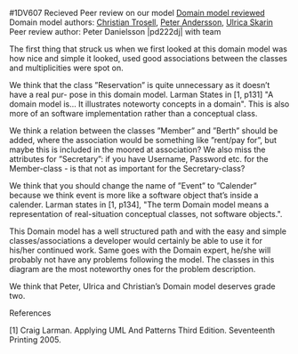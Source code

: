 #1DV607 Recieved Peer review on our model 
[Domain model reviewed](https://www.gliffy.com/go/publish/11103331)      
Domain model authors: [Christian Trosell](https://github.com/krockgardin), [Peter Andersson](https://github.com/sehnpaa), [Ulrica Skarin](https://github.com/ulricaskarin)  
Peer review author: Peter Danielsson |pd222dj| with team

The first thing that struck us when we first looked at this domain model was how nice and
simple it looked, used good associations between the classes and multiplicities were spot
on.

We think that the class ”Reservation” is quite unnecessary as it doesn’t have a real pur-
pose in this domain model. Larman States in [1, p131] "A domain model is... It illustrates
noteworty concepts in a domain". This is also more of an software implementation rather
than a conceptual class.

We think a relation between the classes ”Member” and ”Berth” should be added, where
the association would be something like ”rent/pay for”, but maybe this is included in the
moored at association? We also miss the attributes for ”Secretary”: if you have Username,
Password etc. for the Member-class - is that not as important for the Secretary-class?

We think that you should change the name of ”Event” to ”Calender” because we think
event is more like a software object that’s inside a calender. Larman states in [1, p134],
"The term Domain model means a representation of real-situation conceptual classes, not
software objects.".

This Domain model has a well structured path and with the easy and simple classes/associations
a developer would certainly be able to use it for his/her continued work. Same goes with
the Domain expert, he/she will probably not have any problems following the model. The
classes in this diagram are the most noteworthy ones for the problem description.

We think that Peter, Ulrica and Christian’s Domain model deserves grade two.


References

[1] Craig Larman. Applying UML And Patterns Third Edition. Seventeenth Printing 2005.

